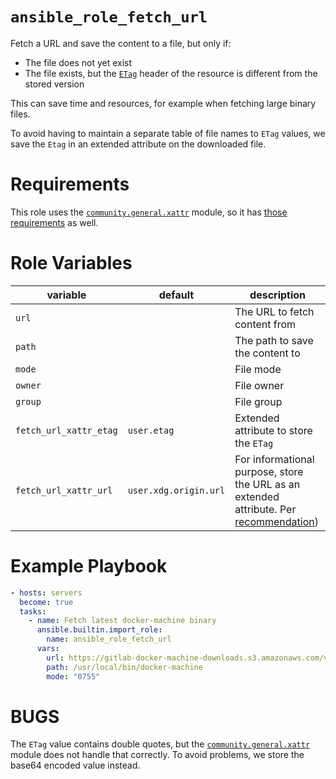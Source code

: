 # `ansible_role_fetch_url`

Fetch a URL and save the content to a file, but only if:

- The file does not yet exist
- The file exists, but the [`ETag`](https://developer.mozilla.org/en-US/docs/Web/HTTP/Reference/Headers/ETag)
  header of the resource is different from the stored version

This can save time and resources, for example when fetching large binary files.

To avoid having to maintain a separate table of file names to `ETag` values, we
save the `Etag` in an extended attribute on the downloaded file.

# Requirements

This role uses the
[`community.general.xattr`](https://docs.ansible.com/ansible/latest/collections/community/general/xattr_module.html)
module, so it has [those
requirements](https://docs.ansible.com/ansible/latest/collections/community/general/xattr_module.html#synopsis)
as well.


# Role Variables

|  variable  | default |  description |
|-------------|--------|--------------|
| `url` |  | The URL to fetch content from |
| `path` |  | The path to save the content to |
| `mode` |  | File mode |
| `owner` | | File owner |
| `group` |  | File group |
| `fetch_url_xattr_etag`| `user.etag` | Extended attribute to store the `ETag` |
| `fetch_url_xattr_url` | `user.xdg.origin.url` | For informational purpose, store the URL as an extended attribute. Per [recommendation](https://www.freedesktop.org/wiki/CommonExtendedAttributes/)) |


# Example Playbook


```yaml
- hosts: servers
  become: true
  tasks:
    - name: Fetch latest docker-machine binary
      ansible.builtin.import_role:
        name: ansible_role_fetch_url
      vars:
        url: https://gitlab-docker-machine-downloads.s3.amazonaws.com/v0.16.2-gitlab.40/docker-machine-Linux-x86_64
        path: /usr/local/bin/docker-machine
        mode: "0755"
```

# BUGS

The `ETag` value contains double quotes, but the [`community.general.xattr`](https://docs.ansible.com/ansible/latest/collections/community/general/xattr_module.html) module does not handle that correctly. To avoid problems, we store the base64 encoded value instead.

